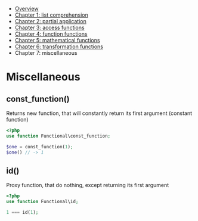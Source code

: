  - [Overview](00-index.md)
 - [Chapter 1: list comprehension](01-list-comprehension.md)
 - [Chapter 2: partial application](02-partial-application.md)
 - [Chapter 3: access functions](03-access-functions.md)
 - [Chapter 4: function functions](04-function-functions.md)
 - [Chapter 5: mathematical functions](05-mathematical-functions.md)
 - [Chapter 6: transformation functions](06-transformation-functions.md)
 - Chapter 7: miscellaneous

# Miscellaneous


## const_function()
Returns new function, that will constantly return its first argument (constant function)

```php
<?php
use function Functional\const_function;

$one = const_function(1);
$one() // -> 1
```


## id()
Proxy function, that do nothing, except returning its first argument

```php
<?php
use function Functional\id;

1 === id(1);
```
